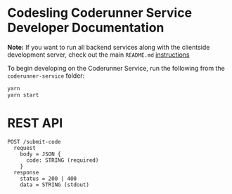 # Codesling Coderunner Service Developer Documentation

**Note:** If you want to run all backend services along with the clientside development server, check out the main `README.md` [instructions](README.md#getting-started)

To begin developing on the Coderunner Service, run the following from the `coderunner-service` folder:

```bash
yarn
yarn start
```

# REST API

```plaintext
POST /submit-code
  request
    body = JSON {
      code: STRING (required)
    }
  response
    status = 200 | 400
    data = STRING (stdout)
```
